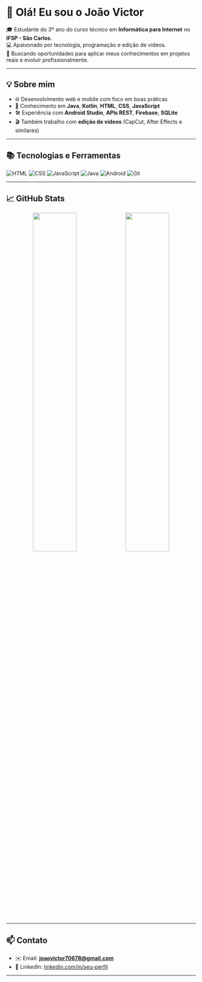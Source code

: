 # 👋 Olá! Eu sou o João Victor

🎓 Estudante do 3º ano do curso técnico em **Informática para Internet** no **IFSP - São Carlos**.  
💻 Apaixonado por tecnologia, programação e edição de vídeos.  
🚀 Buscando oportunidades para aplicar meus conhecimentos em projetos reais e evoluir profissionalmente.

---

## 💡 Sobre mim

- 🌐 Desenvolvimento web e mobile com foco em boas práticas
- 🔧 Conhecimento em **Java**, **Kotlin**, **HTML**, **CSS**, **JavaScript**
- 🛠 Experiência com **Android Studio**, **APIs REST**, **Firebase**, **SQLite**
- 🎬 Também trabalho com **edição de vídeos** (CapCut, After Effects e similares)

---

## 📚 Tecnologias e Ferramentas

![HTML](https://img.shields.io/badge/HTML5-E34F26?style=flat&logo=html5&logoColor=white)
![CSS](https://img.shields.io/badge/CSS3-1572B6?style=flat&logo=css3&logoColor=white)
![JavaScript](https://img.shields.io/badge/JavaScript-F7DF1E?style=flat&logo=javascript&logoColor=black)
![Java](https://img.shields.io/badge/Java-ED8B00?style=flat&logo=openjdk&logoColor=white)
![Android](https://img.shields.io/badge/Android-3DDC84?style=flat&logo=android&logoColor=white)
![Git](https://img.shields.io/badge/Git-F05032?style=flat&logo=git&logoColor=white)

---

## 📈 GitHub Stats

<p align="center">
  <img src="https://github-readme-stats.vercel.app/api?username=joaov07&show_icons=true&theme=tokyonight" width="48%"/>
  <img src="https://github-readme-stats.vercel.app/api/top-langs/?username=joaov07&layout=compact&theme=tokyonight" width="48%"/>
</p>

---

## 📫 Contato

- ✉️ Email: **joaovictor70678@gmail.com**  
- 💼 LinkedIn: [linkedin.com/in/seu-perfil](https://www.linkedin.com/in/seu-perfil)

---

